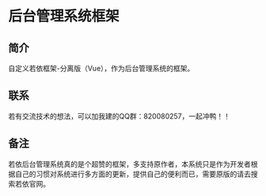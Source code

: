 # 后台管理系统框架

## 简介
自定义若依框架-分离版（Vue），作为后台管理系统的框架。

## 联系

若有交流技术的想法，可以加我建的QQ群：820080257，一起冲鸭！！

## 备注

若依后台管理系统真的是个超赞的框架，多支持原作者，本系统只是作为开发者根据自己的习惯对系统进行多方面的更新，提供自己的便利而已，需要原版的请去搜索若依官网。